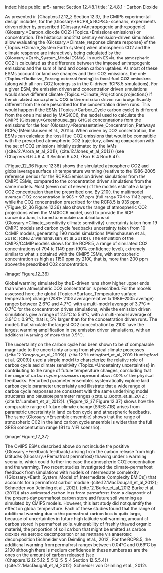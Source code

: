 index: hide
public: ar5-
name: Section 12.4.8.1
title: 12.4.8.1 - Carbon Dioxide

As presented in {Chapters.12.12_3 Section 12.3}, the CMIP5 experimental design includes, for the {Glossary.*RCP8_5 RCP8.5} scenario, experiments driven either by prescribed {Glossary.*Anthropogenic anthropogenic} {Glossary.*Carbon_dioxide CO2} {Topics.*Emissions emissions} or concentration. The historical and 21st century emission-driven simulations allow evaluating the {Glossary.*Climate_response climate response} of the {Topics.*Climate_System Earth system} when atmospheric CO2 and the climate response are interactively being calculated by the {Glossary.*Earth_System_Model ESMs}. In such ESMs, the atmospheric CO2 is calculated as the difference between the imposed anthropogenic emissions and the sum of land and ocean carbon uptakes. As most of these ESMs account for land use changes and their CO2 emissions, the only {Topics.*Radiative_Forcing external forcing} is fossil fuel CO2 emissions (along with all non-CO2 forcings as in the C-driven RCP8.5 simulations). For a given ESM, the emission driven and concentration driven simulations would show different climate {Topics.*Climate_Projections projections} if the simulated atmospheric CO2 in the emission driven run is significantly different from the one prescribed for the concentration driven runs. This would happen if the ESMs {Topics.*Carbon_Cycle carbon cycle} is different from the one simulated by MAGICC6, the model used to calculate the CMIP5 {Glossary.*Greenhouse_gas GHGs} concentrations from the emissions for the four {Glossary.*Representative_Concentration_Pathways RCPs} (Meinshausen et al., 2011c). When driven by CO2 concentration, the ESMs can calculate the fossil fuel CO2 emissions that would be compatible with the prescribed atmospheric CO2 trajectory, allowing comparison with the set of CO2 emissions initially estimated by the IAMs ({cite.12.'Arora_et_al_2011}; {cite.12.'Jones_et_al_2013}) (see {Chapters.6.6_4.6_4_3 Section 6.4.3}, {Box_6_4 Box 6.4}).

{'Figure_12_36 Figure 12.36} shows the simulated atmospheric CO2 and global average surface air temperature warming (relative to the 1986–2005 reference period) for the RCP8.5 emission driven simulations from the CMIP5 ESMs, compared to the concentration driven simulations from the same models. Most (seven out of eleven) of the models estimate a larger CO2 concentration than the prescribed one. By 2100, the multimodel average CO2 concentration is 985 ± 97 ppm (full range 794 to 1142 ppm), while the CO2 concentration prescribed for the RCP8.5 is 936 ppm. {'Figure_12_36 Figure 12.36} also shows the range of atmospheric CO2 projections when the MAGICC6 model, used to provide the RCP concentrations, is tuned to emulate combinations of {Glossary.*Climate_sensitivity climate sensitivity} uncertainty taken from 19 CMIP3 models and carbon cycle feedbacks uncertainty taken from 10 C4MIP models, generating 190 model simulations (Meinshausen et al., 2011c; {cite.12.'Meinshausen_et_al_2011b}). The emulation of the CMIP3/C4MIP models shows for the RCP8.5, a range of simulated CO2 concentrations of 794 to 1149 ppm (90% confidence level), extremely similar to what is obtained with the CMIP5 ESMs, with atmospheric concentration as high as 1150 ppm by 2100, that is, more than 200 ppm above the prescribed CO2 concentration.

{image:'Figure_12_36}

Global warming simulated by the E-driven runs show higher upper ends than when atmospheric CO2 concentration is prescribed. For the models assessed here, the global {Topics.*Surface_Temperature surface temperature} change (2081– 2100 average relative to 1986–2005 average) ranges between 2.6°C and 4.7°C, with a multi-model average of 3.7°C ± 0.7°C for the concentration driven simulations, while the emission driven simulations give a range of 2.5°C to 5.6°C, with a multi-model average of 3.9°C ± 0.9°C, that is, 5% larger than for the concentration driven runs. The models that simulate the largest CO2 concentration by 2100 have the largest warming amplification in the emission driven simulations, with an additional warming of more than 0.5°C.

The uncertainty on the carbon cycle has been shown to be of comparable magnitude to the uncertainty arising from physical climate processes ({cite.12.'Gregory_et_al_2009}). {cite.12.'Huntingford_et_al_2009 Huntingford et al. (2009)} used a simple model to characterize the relative role of carbon cycle and climate sensitivity {Topics.*Uncertainty uncertainties} in contributing to the range of future temperature changes, concluding that the range of carbon cycle processes represent about 40% of the physical feedbacks. Perturbed parameter ensembles systematically explore land carbon cycle parameter uncertainty and illustrate that a wide range of carbon cycle responses are consistent with the same underlying model structures and plausible parameter ranges ({cite.12.'Booth_et_al_2012}; {cite.12.'Lambert_et_al_2012}). {'Figure_12_37 Figure 12.37} shows how the comparable range of future climate change (SRES A1B) arises from parametric uncertainty in land carbon cycle and atmospheric feedbacks. The same {Glossary.*Ensemble ensemble} shows that the range of atmospheric CO2 in the land carbon cycle ensemble is wider than the full SRES concentration range (B1 to A1FI scenario).

{image:'Figure_12_37}

The CMIP5 ESMs described above do not include the positive {Glossary.*Feedback feedback} arising from the carbon release from high latitudes {Glossary.*Permafrost permafrost} thawing under a warming scenario, which could further increase the atmospheric CO2 concentration and the warming. Two recent studies investigated the climate–permafrost feedback from simulations with models of intermediate complexity ({Glossary.*Earth_System_Model_of_Intermediate_Complexity EMICs}) that accounts for a permafrost carbon module ({cite.12.'MacDougall_et_al_2012}; Schneider von Deimling et al., 2012). {cite.12.'Burke_et_al_2012 Burke et al. (2012)} also estimated carbon loss from permafrost, from a diagnostic of the present-day permafrost carbon store and future soil warming as simulated by CMIP5 models. However, this last study did not quantify the effect on global temperature. Each of these studies found that the range of additional warming due to the permafrost carbon loss is quite large, because of uncertainties in future high latitude soil warming, amount of carbon stored in permafrost soils, vulnerability of freshly thawed organic material, the proportion of soil carbon that might be emitted as carbon dioxide via aerobic decomposition or as methane via anaerobic decomposition (Schneider von Deimling et al., 2012). For the RCP8.5, the additional warming from permafrost ranges between 0.04°C and 0.69°C by 2100 although there is medium confidence in these numbers as are the ones on the amount of carbon released (see {Chapters.12.12_5.12_5_5.12_5_5_4 Section 12.5.5.4}) ({cite.12.'MacDougall_et_al_2012}; Schneider von Deimling et al., 2012).
